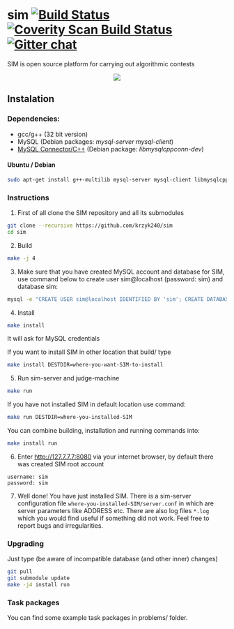 # sim [![Build Status](https://travis-ci.org/krzyk240/sim.svg?branch=master)](https://travis-ci.org/krzyk240/sim) [![Coverity Scan Build Status](https://scan.coverity.com/projects/6466/badge.svg)](https://scan.coverity.com/projects/krzyk240-sim) [![Gitter chat](https://badges.gitter.im/krzyk240/sim.png)](https://gitter.im/krzyk240/sim)

SIM is open source platform for carrying out algorithmic contests

<div align="center">
  <img src="http://krzyk240.github.io/img/sim.png"/>
</div>


## Instalation

### Dependencies:

- gcc/g++ (32 bit version)
- MySQL (Debian packages: _mysql-server mysql-client_)
- [MySQL Connector/C++](http://dev.mysql.com/downloads/connector/cpp/) (Debian package: _libmysqlcppconn-dev_)

#### Ubuntu / Debian

  ```sh
  sudo apt-get install g++-multilib mysql-server mysql-client libmysqlcppconn-dev
  ```

### Instructions

1. First of all clone the SIM repository and all its submodules

  ```sh
  git clone --recursive https://github.com/krzyk240/sim
  cd sim
  ```

2. Build

  ```sh
  make -j 4
  ```

3. Make sure that you have created MySQL account and database for SIM, use command below to create user sim@localhost (password: sim) and database sim:

  ```sh
  mysql -e "CREATE USER sim@localhost IDENTIFIED BY 'sim'; CREATE DATABASE sim; GRANT ALL ON sim.* TO 'sim'@'localhost';" -u root -p
  ```

4. Install

  ```sh
  make install
  ```
  It will ask for MySQL credentials

  If you want to install SIM in other location that build/ type

  ```sh
  make install DESTDIR=where-you-want-SIM-to-install
  ```

5. Run sim-server and judge-machine

  ```sh
  make run
  ```

  If you have not installed SIM in default location use command:

  ```sh
  make run DESTDIR=where-you-installed-SIM
  ```

  You can combine building, installation and running commands into:
  ```sh
  make install run
  ```

6. Enter http://127.7.7.7:8080 via your internet browser, by default there was created SIM root account
  ```
  username: sim
  password: sim
  ```

7. Well done! You have just installed SIM. There is a sim-server configuration file `where-you-installed-SIM/server.conf` in which are server parameters like ADDRESS etc. There are also log files `*.log` which you would find useful if something did not work. Feel free to report bugs and irregularities.

### Upgrading
Just type (be aware of incompatible database (and other inner) changes)
```sh
git pull
git submodule update
make -j4 install run
```

### Task packages
You can find some example task packages in problems/ folder.

